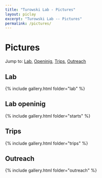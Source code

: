 ```yaml
---
title: "Turowski Lab - Pictures"
layout: piclay
excerpt: "Turowski Lab -- Pictures"
permalink: /pictures/
---
```


# Pictures
Jump to: [Lab](#lab), [Openinig](#lab-openinig), [Trips](#trips), [Outreach](#outreach)

## Lab

{% include gallery.html folder="lab" %}

## Lab openinig

{% include gallery.html folder="starts" %}

## Trips

{% include gallery.html folder="trips" %}

## Outreach

{% include gallery.html folder="outreach" %}


<!-- {% assign filenames = "sp1.jpg,sp2.jpg,sp3.jpg,sp4.jpg" | split: "," %}
<div class ="image-gallery">
{% for name in filenames %}
<div class="box">
<a href="{{ site.imagesurl }}trips/{{ name }}">
<img src="{{ site.thumbsurl }}trips/{{ name }} " alt="{{ name }}"  class="img-gallery" />
</a>
</div>
{% endfor %}
</div> -->
